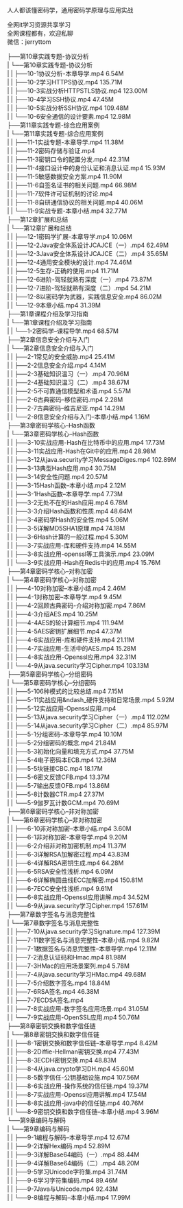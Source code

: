 人人都该懂密码学，通用密码学原理与应用实战

全网it学习资源共享学习<br>全网课程都有，欢迎私聊<br>微信：jerryttom<br>

├──第10章实践专题-协议分析<br> | └──第10章实践专题-协议分析<br> | | ├──10-1协议分析-本章导学.mp4 6.54M<br> | | ├──10-2学习HTTPS协议.mp4 135.71M<br> | | ├──10-3实战分析HTTPSTLS协议.mp4 123.00M<br> | | ├──10-4学习SSH协议.mp4 47.45M<br> | | ├──10-5实战分析SSH协议.mp4 109.48M<br> | | └──10-6安全通信的设计要素.mp4 12.98M<br> ├──第11章实践专题-综合应用案例<br> | └──第11章实践专题-综合应用案例<br> | | ├──11-1实战专题-本章导学.mp4 11.38M<br> | | ├──11-2密码存储与验证.mp4<br> | | ├──11-3密钥口令的配置分发.mp4 42.31M<br> | | ├──11-4接口设计中的身份认证和消息认证.mp4 15.93M<br> | | ├──11-5敏感数据安全方案.mp4 11.90M<br> | | ├──11-6自签名证书的相关问题.mp4 66.98M<br> | | ├──11-7软件许可证机制的讨论.mp4<br> | | ├──11-8自研通信协议的相关问题.mp4 40.06M<br> | | └──11-9实战专题-本章小结.mp4 32.77M<br> ├──第12章扩展和总结<br> | └──第12章扩展和总结<br> | | ├──12-1密码学扩展-本章导学.mp4 10.06M<br> | | ├──12-2Java安全体系设计JCAJCE（一）.mp4 62.49M<br> | | ├──12-3Java安全体系设计JCAJCE（二）.mp4 35.65M<br> | | ├──12-4通用安全模块的设计.mp4 74.46M<br> | | ├──12-5生存-正确的使用.mp4 11.71M<br> | | ├──12-6进阶-驾轻就熟有深度（一）.mp4 73.87M<br> | | ├──12-7进阶-驾轻就熟有深度（二）.mp4 54.21M<br> | | ├──12-8以密码学为武器，实践信息安全.mp4 86.02M<br> | | └──12-9本章小结.mp4 31.39M<br> ├──第1章课程介绍及学习指南<br> | └──第1章课程介绍及学习指南<br> | | └──1-2密码学–课程导学.mp4 68.57M<br> ├──第2章信息安全介绍与入门<br> | └──第2章信息安全介绍与入门<br> | | ├──2-1常见的安全威胁.mp4 25.41M<br> | | ├──2-2信息安全介绍.mp4 4.14M<br> | | ├──2-3基础知识温习（一）.mp4 70.96M<br> | | ├──2-4基础知识温习（二）.mp4 38.67M<br> | | ├──2-5不可靠通信模型和术语.mp4 5.57M<br> | | ├──2-6古典密码–移位密码.mp4 2.28M<br> | | ├──2-7古典密码–维吉尼亚.mp4 14.29M<br> | | └──2-8信息安全介绍与入门–本章小结.mp4 1.16M<br> ├──第3章密码学核心–Hash函数<br> | └──第3章密码学核心–Hash函数<br> | | ├──3-10实战应用-Hash在比特币中的应用.mp4 17.73M<br> | | ├──3-11实战应用-Hash在Git中的应用.mp4 28.98M<br> | | ├──3-12从java.security学习MessageDiges.mp4 102.89M<br> | | ├──3-13典型Hash应用.mp4 30.75M<br> | | ├──3-14安全性问题.mp4 20.57M<br> | | ├──3-15Hash函数–本章小结.mp4 2.12M<br> | | ├──3-1Hash函数–本章导学.mp4 7.73M<br> | | ├──3-2无处不在的Hash应用.mp4 6.78M<br> | | ├──3-3介绍Hash函数和性质.mp4 48.64M<br> | | ├──3-4密码学Hash的安全性.mp4 5.06M<br> | | ├──3-5详解MD5SHA1原理.mp4 74.18M<br> | | ├──3-6Hash计算的一般过程.mp4 5.30M<br> | | ├──3-7实战应用-库和硬件支持.mp4 14.55M<br> | | ├──3-8实战应用-openssl等工具演示.mp4 23.09M<br> | | └──3-9实战应用-Hash在Redis中的应用.mp4 15.76M<br> ├──第4章密码学核心–对称加密<br> | └──第4章密码学核心–对称加密<br> | | ├──4-10对称加密–本章小结.mp4 2.46M<br> | | ├──4-1对称加密–本章导学.mp4 9.45M<br> | | ├──4-2回顾古典密码-介绍对称加密.mp4 7.86M<br> | | ├──4-3介绍AES.mp4 10.25M<br> | | ├──4-4AES的轮计算细节.mp4 111.94M<br> | | ├──4-5AES密钥扩展细节.mp4 47.37M<br> | | ├──4-6实战应用-库和硬件支持.mp4 21.11M<br> | | ├──4-7实战应用-生活中的AES.mp4 15.28M<br> | | ├──4-8实战应用-Openssl应用.mp4 32.31M<br> | | └──4-9从java.security学习Cipher.mp4 103.13M<br> ├──第5章密码学核心–分组密码<br> | └──第5章密码学核心–分组密码<br> | | ├──5-106种模式的比较总结.mp4 7.15M<br> | | ├──5-11实战应用&amp;ndash_硬件支持和日常场景.mp4 5.92M<br> | | ├──5-12实战应用-Openssl应用.mp4<br> | | ├──5-13从java.security学习Cipher（一）.mp4 112.02M<br> | | ├──5-14从java.security学习Cipher（二）.mp4 85.97M<br> | | ├──5-1分组密码–本章导学.mp4 10.10M<br> | | ├──5-2分组密码的概念.mp4 21.84M<br> | | ├──5-3初始化向量和填充方式.mp4 37.75M<br> | | ├──5-4电子密码本ECB.mp4 12.36M<br> | | ├──5-5块链接CBC.mp4 18.17M<br> | | ├──5-6密文反馈CFB.mp4 13.37M<br> | | ├──5-7输出反馈OFB.mp4 13.86M<br> | | ├──5-8计数器CTR.mp4 27.37M<br> | | └──5-9伽罗瓦计数GCM.mp4 70.69M<br> ├──第6章密码学核心–非对称加密<br> | └──第6章密码学核心–非对称加密<br> | | ├──6-10非对称加密–本章小结.mp4 3.60M<br> | | ├──6-1非对称加密-本章导学.mp4 9.20M<br> | | ├──6-2介绍非对称加密机制.mp4 11.37M<br> | | ├──6-3详解RSA加解密过程.mp4 43.83M<br> | | ├──6-4详解RSA密钥生成.mp4 64.28M<br> | | ├──6-5RSA安全性浅析.mp4 6.09M<br> | | ├──6-6详解椭圆曲线ECC加解密.mp4 150.81M<br> | | ├──6-7ECC安全性浅析.mp4 9.61M<br> | | ├──6-8实战应用-Openssl应用讲解.mp4 34.52M<br> | | └──6-9从java.security学习Cipher.mp4 157.61M<br> ├──第7章数字签名与消息完整性<br> | └──第7章数字签名与消息完整性<br> | | ├──7-10从java.security学习Signature.mp4 127.39M<br> | | ├──7-11数字签名与消息完整性–本章小结.mp4 9.82M<br> | | ├──7-1数据签名与消息完整性–本章导学.mp4 12.11M<br> | | ├──7-2消息认证码和Hmac.mp4 81.98M<br> | | ├──7-3HMac的应用场景案列.mp4 5.78M<br> | | ├──7-4从java.security学习HMac.mp4 49.68M<br> | | ├──7-5介绍数字签名.mp4 18.84M<br> | | ├──7-6RSA签名.mp4 46.38M<br> | | ├──7-7ECDSA签名.mp4<br> | | ├──7-8实战应用-数字签名应用场景.mp4 31.05M<br> | | └──7-9实战应用-OpenSSL应用.mp4 50.76M<br> ├──第8章密钥交换和数字信任链<br> | └──第8章密钥交换和数字信任链<br> | | ├──8-1密钥交换和数字信任链–本章导学.mp4 8.42M<br> | | ├──8-2Diffie-Hellman密钥交换.mp4 77.43M<br> | | ├──8-3ECDH密钥交换.mp4 48.83M<br> | | ├──8-4从java.crypto学习DH.mp4 45.60M<br> | | ├──8-5数字信任-公钥基础设施.mp4 107.56M<br> | | ├──8-6实战应用-操作系统的信任链.mp4 19.37M<br> | | ├──8-7实战应用-Openssl应用讲解.mp4 17.54M<br> | | ├──8-8实战应用-java中的信任链.mp4 40.76M<br> | | └──8-9密钥交换和数字信任链–本章小结.mp4 3.96M<br> └──第9章编码与解码<br> | └──第9章编码与解码<br> | | ├──9-1编程与解码–本章导学.mp4 12.67M<br> | | ├──9-2详解Hex编码.mp4 52.89M<br> | | ├──9-3详解Base64编码（一）.mp4 88.44M<br> | | ├──9-4详解Base64编码（二）.mp4 48.20M<br> | | ├──9-5学习Unicode字符集.mp4 31.74M<br> | | ├──9-6学习字符集编码.mp4 89.46M<br> | | ├──9-7Java与Unicode.mp4 92.43M<br> | | └──9-8编程与解码–本章小结.mp4 17.99M